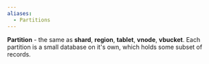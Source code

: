 ```yaml
---
aliases:
  - Partitions
---
```

**Partition** - the same as **shard**, **region**, **tablet**, **vnode**, **vbucket**. Each partition is a small database on it's own, which holds some subset of records.
